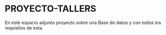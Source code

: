 # PROYECTO-TALLERS

En este espacio adjunto proyecto sobre una Base de datos  y con todos los requisitos de esta.

